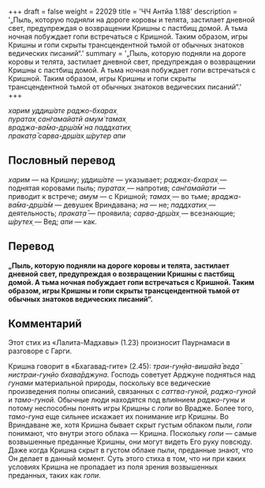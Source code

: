 +++
draft = false
weight = 22029
title = 'ЧЧ Антйа 1.188'
description = '„Пыль, которую подняли на дороге коровы и телята, застилает дневной свет, предупреждая о возвращении Кришны с пастбищ домой. А тьма ночная побуждает гопи встречаться с Кришной. Таким образом, игры Кришны и гопи скрыты трансцендентной тьмой от обычных знатоков ведических писаний“.'
summary = '„Пыль, которую подняли на дороге коровы и телята, застилает дневной свет, предупреждая о возвращении Кришны с пастбищ домой. А тьма ночная побуждает гопи встречаться с Кришной. Таким образом, игры Кришны и гопи скрыты трансцендентной тьмой от обычных знатоков ведических писаний“.'
+++

_харим уддиш́ате раджо-бхарах̣  
пуратах̣ сан̇гамайатй амум̇ тамах̣  
враджа-ва̄ма-др̣ш́а̄м̇ на паддхатих̣  
пракат̣а̄ сарва-др̣ш́ах̣ ш́рутер апи_

## Пословный перевод

_харим_ — на Кришну; _уддиш́ате_ — указывает; _раджах̣_\-_бхарах̣_ — поднятая коровами пыль; _пуратах̣_ — напротив; _сан̇гамайати_ — приводит к встрече; _амум_ — с Кришной; _тамах̣_ — во тьме; _враджа_\-_ва̄ма_\-_др̣ш́а̄м_ — девушек Вриндавана; _на_ — не; _паддхатих̣_ — деятельность; _пракат̣а̄_ — проявила; _сарва_\-_др̣ш́ах̣_ — всезнающие; _ш́рутех̣_ — Вед; _апи_ — как.

## Перевод

**„Пыль, которую подняли на дороге коровы и телята, застилает дневной свет, предупреждая о возвращении Кришны с пастбищ домой. А тьма ночная побуждает гопи встречаться с Кришной. Таким образом, игры Кришны и гопи скрыты трансцендентной тьмой от обычных знатоков ведических писаний“.**

## Комментарий

Этот стих из «Лалита-Мадхавы» (1.23) произносит Паурнамаси в разговоре с Гарги.

Кришна говорит в «Бхагавад-гите» (2.45): _траи-гун̣йа-вишайа̄ веда̄ нистраи-гун̣йо бхава̄рджуна._ Господь советует Арджуне подняться над _гунами_ материальной природы, поскольку все ведические произведения полны описаний, связанных с _саттва-гуной, раджо-гуной_ и _тамо-гуной._ Обычные люди находятся под влиянием _раджо-гуны_ и потому неспособны понять игры Кришны с _гопи_ во Врадже. Более того, _тамо-гуна_ еще сильнее искажает их понимание игр Кришны. Во Вриндаване же, хотя Кришна бывает скрыт густым облаком пыли, _гопи_ понимают, что внутри этого облака — Кришна. Поскольку _гопи_ — самые возвышенные преданные Кришны, они могут видеть Его руку повсюду. Даже когда Кришна скрыт в густом облаке пыли, преданные знают, что Он делает в данный момент. Суть этого стиха в том, что ни при каких условиях Кришна не пропадает из поля зрения возвышенных преданных, таких как _гопи_.
